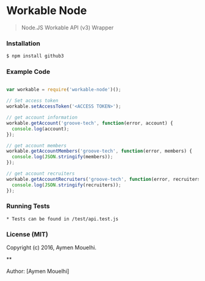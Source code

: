 
# Workable Node

> Node.JS Workable API (v3) Wrapper

### Installation

```bash
$ npm install github3
```

### Example Code

```javascript

var workable = require('workable-node')();

// Set access token
workable.setAccessToken('<ACCESS TOKEN>');

// get account information
workable.getAccount('groove-tech', function(error, account) {
  console.log(account);
});

// get account members
workable.getAccountMembers('groove-tech', function(error, members) {
  console.log(JSON.stringify(members));
});

// get account recruiters
workable.getAccountRecruiters('groove-tech', function(error, recruiters) {
  console.log(JSON.stringify(recruiters));
});


```

### Running Tests

	* Tests can be found in /test/api.test.js

### License (MIT)

Copyright (c) 2016, Aymen Mouelhi.

**

Author: [Aymen Mouelhi]

